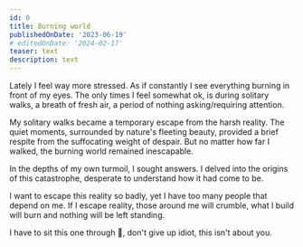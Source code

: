 ```yaml
---
id: 0
title: Burning world
publishedOnDate: '2023-06-19'
# editedOnDate: '2024-02-17'
teaser: text
description: text
---
```

<!-- ## 19/06/2023 Burning world -->

Lately I feel way more stressed. As if constantly I see everything burning in front of my eyes. The only times I feel somewhat ok, is during solitary walks, a breath of fresh air, a period of nothing asking/requiring attention.

My solitary walks became a temporary escape from the harsh reality. The quiet moments, surrounded by nature's fleeting beauty, provided a brief respite from the suffocating weight of despair. But no matter how far I walked, the burning world remained inescapable.

In the depths of my own turmoil, I sought answers. I delved into the origins of this catastrophe, desperate to understand how it had come to be.

I want to escape this reality so badly, yet I have too many people that depend on me. If I escape reality, those around me will crumble, what I build will burn and nothing will be left standing.

I have to sit this one through 🙁, don't give up idiot, this isn't about you.
